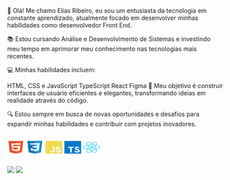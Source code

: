 👋 Olá! Me chamo Elias Ribeiro, eu sou um entusiasta da tecnologia em constante aprendizado, atualmente focado em desenvolver minhas habilidades como desenvolvedor Front End.

📚 Estou cursando Análise e Desenvolvimento de Sistemas e investindo meu tempo em aprimorar meu conhecimento nas tecnologias mais recentes.

💻 Minhas habilidades incluem:

HTML, CSS e JavaScript
TypeScript
React
Figma
🎯 Meu objetivo é construir interfaces de usuário eficientes e elegantes, transformando ideias em realidade através do código.

🔍 Estou sempre em busca de novas oportunidades e desafios para expandir minhas habilidades e contribuir com projetos inovadores.

<div style="display: inline_block"><br>
  <img align="center" alt="Elias-HTML" height="30" width="40" src="https://raw.githubusercontent.com/devicons/devicon/master/icons/html5/html5-original.svg">
  <img align="center" alt="Elias-CSS" height="30" width="40" src="https://raw.githubusercontent.com/devicons/devicon/master/icons/css3/css3-original.svg">
  <img align="center" alt="Elias-Js" height="30" width="40" src="https://raw.githubusercontent.com/devicons/devicon/master/icons/javascript/javascript-plain.svg">
  <img align="center" alt="Elias-Ts" height="30" width="40" src="https://raw.githubusercontent.com/devicons/devicon/master/icons/typescript/typescript-plain.svg">
  <img align="center" alt="Elias-React" height="30" width="40" src="https://raw.githubusercontent.com/devicons/devicon/master/icons/react/react-original.svg">
</div>

##   
 
<div> 
  <a href = "elias_ribeiro07@outlook.com.br"><img src="https://img.shields.io/badge/-Gmail-%23333?style=for-the-badge&logo=gmail&logoColor=white" target="_blank"></a>
  <a href="https://www.linkedin.com/in/elias-ribeiro-6640521a3/" target="_blank"><img src="https://img.shields.io/badge/-LinkedIn-%230077B5?style=for-the-badge&logo=linkedin&logoColor=white" target="_blank"></a> 
</div>
